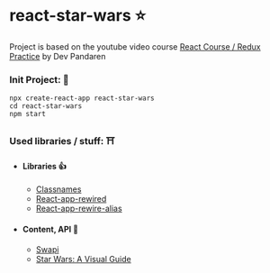 # react-star-wars ⭐️

Project is based on the youtube video course [React Course / Redux Practice](https://www.youtube.com/watch?v=euYBnQ5MbLM) by Dev Pandaren

### Init Project: 🚀
```
npx create-react-app react-star-wars
cd react-star-wars
npm start
```

### Used libraries / stuff: ⛩
* #### Libraries 👍
    + [Classnames](https://github.com/JedWatson/classnames)
    + [React-app-rewired](https://github.com/timarney/react-app-rewired)
    + [React-app-rewire-alias](https://github.com/oklas/react-app-rewire-alias)

* #### Content, API 🚁
    + [Swapi](https://swapi.dev)
    + [Star Wars: A Visual Guide](https://starwars-visualguide.com/#/)
